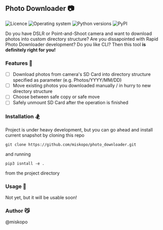 ## Photo Downloader :camera:

![Licence](https://img.shields.io/badge/licence-GPLv3-blue.svg)
![Operating system](https://img.shields.io/badge/OS-Linux-yellow.svg)
![Python versions](https://img.shields.io/pypi/pyversions/Django.svg)
![PyPI](https://img.shields.io/pypi/v/photo-downloader)

Do you have DSLR or Point-and-Shoot camera and want to download photos into custom directory structure? 
Are you dissapointed with Rapid Photo Downloader development? Do you like CLI? Then this tool **is definitely right for you!**

### Features :wrench:
- [ ] Download photos from camera's SD Card into directory structure specified as parameter (e.g. Photos/YYYY/MM/DD)
- [ ] Move existing photos you downloaded manually / in hurry to new directory structure
- [ ] Choose between safe copy or safe move
- [ ] Safely unmount SD Card after the operation is finished

### Installation :snowboarder:
Project is under heavy development, but you can go ahead and install current snapshot by cloning this repo

```git clone https://github.com/miskopo/photo_downloader.git```

and running
 
```pip3 isntall -e .```

from the project directory

### Usage :vertical_traffic_light:
Not yet, but it will be usable soon!

### Author  :smirk_cat:
@miskopo
